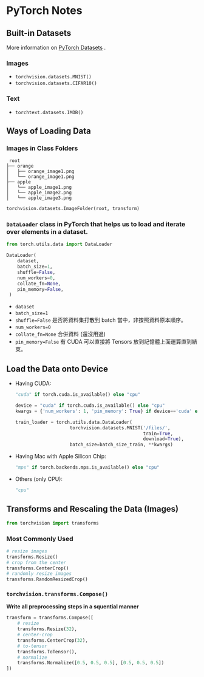 # PyTorch Notes

## Built-in Datasets

More information on [PyTorch Datasets](https://pytorch.org/vision/stable/datasets.html) .

### Images

- `torchvision.datasets.MNIST()`
- `torchvision.datasets.CIFAR10()`

### Text

- `torchtext.datasets.IMDB()`



## Ways of Loading Data

### Images in Class Folders

```
 root
├── orange
│   ├── orange_image1.png
│   └── orange_image1.png
├── apple
│   └── apple_image1.png
│   └── apple_image2.png
│   └── apple_image3.png
```

```python
torchvision.datasets.ImageFolder(root, transform)
```

### `DataLoader` class in PyTorch that helps us to load and iterate over elements in a dataset.

```python
from torch.utils.data import DataLoader

DataLoader(
    dataset,
    batch_size=1,
    shuffle=False,
    num_workers=0,
    collate_fn=None,
    pin_memory=False,
 )
```

- `dataset`
- `batch_size=1`
- `shuffle=False` 是否將資料集打散到 batch 當中，非按照資料原本順序。
- `num_workers=0`
- `collate_fn=None` 合併資料 (還沒用過)
- `pin_memory=False` 有 CUDA 可以直接將 Tensors 放到記憶體上面運算直到結束。



## Load the Data onto Device

- Having CUDA:

    ```python
    "cuda" if torch.cuda.is_available() else "cpu"
    ```

    ```python
    device = "cuda" if torch.cuda.is_available() else "cpu"
    kwargs = {'num_workers': 1, 'pin_memory': True} if device=='cuda' else {}
    
    train_loader = torch.utils.data.DataLoader(
                        torchvision.datasets.MNIST('/files/', 
                                                   train=True, 
                                                   download=True),
        				batch_size=batch_size_train, **kwargs)
    ```

    

- Having Mac with Apple Silicon Chip:

    ```python
    "mps" if torch.backends.mps.is_available() else "cpu"
    ```

- Others (only CPU):

    ```python
    "cpu"
    ```



## Transforms and Rescaling the Data (Images)

```python
from torchvision import transforms
```

### Most Commonly Used

```python
# resize images
transforms.Resize()
# crop from the center
transforms.CenterCrop()
# randomly resize images
transforms.RandomResizedCrop()
```

### `torchvision.transforms.Compose()`

**Write all preprocessing steps in a squential manner**

```python
transform = transforms.Compose([
    # resize
    transforms.Resize(32),
    # center-crop
    transforms.CenterCrop(32),
    # to-tensor
    transforms.ToTensor(),
    # normalize
    transforms.Normalize([0.5, 0.5, 0.5], [0.5, 0.5, 0.5])
])
```

